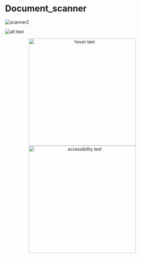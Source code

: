 # Document_scanner
![scanner2](https://user-images.githubusercontent.com/49837286/107370487-0eac9080-6b09-11eb-8f75-66d6c5926252.png)

![alt text](https://github.com/indhumathi04/Document_scanner/tree/main/image/scanner2.png?raw=true)
<p align="center">
  <img src="https://github.com/indhumathi04/Document_scanner/tree/main/image/scanner2.png" width="350" title="hover text">
  <img src="https://github.com/indhumathi04/Document_scanner/tree/main/image/scanner2.png" width="350" alt="accessibility text">
</p>
